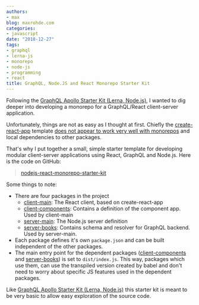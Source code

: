 ```yaml
---
authors:
- max
blog: maxrohde.com
categories:
- javascript
date: "2018-12-27"
tags:
- graphql
- lerna-js
- monorepo
- node-js
- programming
- react
title: GraphQL, Node.JS and React Monorepo Starter Kit
---
```


Following the [GraphQL Apollo Starter Kit (Lerna, Node.js)](http://maxrohde.com/2018/12/24/graphql-apollo-starter-kit-lerna-node-js/), I wanted to dig deeper into developing a monorepo for a GraphQL/React client-server application.

Unfortunately, things are not as easy as I thought at first. Chiefly the [create-react-app](https://github.com/facebook/create-react-app) template [does not appear to work very well with monorepos](https://itnext.io/guide-react-app-monorepo-with-lerna-d932afb2e875) and local dependencies to other packages.

That's why I put together a small, simple starter template for developing modular client-server applications using React, GraphQL and Node.js. Here is the code on GitHub:

> [nodejs-react-monorepo-starter-kit](https://github.com/mxro/nodejs-react-monorepo-starter-kit)

Some things to note:

- There are four packages in the project
  - [client-main](https://github.com/mxro/nodejs-react-monorepo-starter-kit/tree/master/packages/client-main): The React client, based on create-react-app
  - [client-components](https://github.com/mxro/nodejs-react-monorepo-starter-kit/tree/master/packages/client-components): Contains a definition of the component app. Used by client-main
  - [server-main](https://github.com/mxro/nodejs-react-monorepo-starter-kit/tree/master/packages/server-main): The Node.js server definition
  - [server-books](https://github.com/mxro/nodejs-react-monorepo-starter-kit/tree/master/packages/server-books): Contains schema and resolver for GraphQL backend. Used by server-main.
- Each package defines it's own `package.json` and can be built independent of the other packages.
- The main entry point for the dependent packages ([client-components](https://github.com/mxro/nodejs-react-monorepo-starter-kit/tree/master/packages/client-components) and [server-books](https://github.com/mxro/nodejs-react-monorepo-starter-kit/tree/master/packages/server-books)) is set to `dist/index.js`. This way, packages which use them, can use the transpiled version created by babel and don't need to worry about specific JS features used in the dependent packages.

Like [GraphQL Apollo Starter Kit (Lerna, Node.js)](http://maxrohde.com/2018/12/24/graphql-apollo-starter-kit-lerna-node-js/) this starter kit is meant to be very basic to allow easy exploration of the source code.